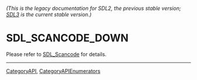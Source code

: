 ###### (This is the legacy documentation for SDL2, the previous stable version; [SDL3](https://wiki.libsdl.org/SDL3/) is the current stable version.)
# SDL_SCANCODE_DOWN

Please refer to [SDL_Scancode](SDL_Scancode) for details.

----
[CategoryAPI](CategoryAPI), [CategoryAPIEnumerators](CategoryAPIEnumerators)

